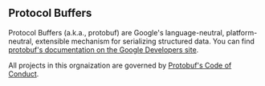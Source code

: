 ## Protocol Buffers

Protocol Buffers (a.k.a., protobuf) are Google's language-neutral,
platform-neutral, extensible mechanism for serializing structured data. You
can find [protobuf's documentation on the Google Developers site](https://developers.google.com/protocol-buffers/).

All projects in this orgnaization are governed by
[Protobuf's Code of Conduct](https://github.com/protocolbuffers/.github/blob/main/profile/CODE_OF_CONDUCT.md).


<!--

message Person {
  optional string name = 1;
  optional int32 id = 2;
  optional string email = 3;
}

<!---
